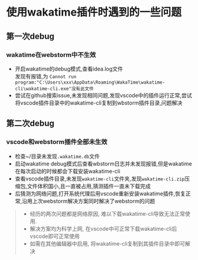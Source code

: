 # 使用wakatime插件时遇到的一些问题

## 第一次debug

### wakatime在webstorm中不生效

* 开启wakatime的debug模式,查看idea.log文件  
  发现有报错,为
  `Cannot run program:"C:\Users\xxx\AppData\Roaming\WakaTime\wakatime-cli\wakatime-cli.exe"没有此文件`
* 尝试在github搜索issue,未发现相同问题,发现vscode中的插件运行正常,尝试将vscode插件目录中的wakatime-cli复制到wbstorm插件目录,问题解决

## 第二次debug

### vscode和webstorm插件全部未生效

* 检查~/目录未发现`.wakatime.db`文件
* 启动wakatime debug模式后查看wbstorm日志并未发现报错,但是wakatime在每次启动的时候都会下载安装wakatime-cli
* 查看vscode插件目录,未发现`wakatime-cli`文件夹,发现`wakatime-cli.zip`压缩包,文件体积国小,且一直被占用,猜测插件一直未下载完成
* 后猜测为网络问题,打开系统代理后用vscode重新安装wakatime插件,恢复正常,沿用上次webstorm解决方案同时解决了webstorm的问题

> * 经历的两次问题都是网络原因, 难以下载wakatime-cli导致无法正常使用.
>* 解决方案均为科学上网, 在vscode中可正常下载wakatime-cli后vscode即可正常使用
>* 如需在其他编辑器中启用, 将wakatime-cli复制到其插件目录中即可解决
